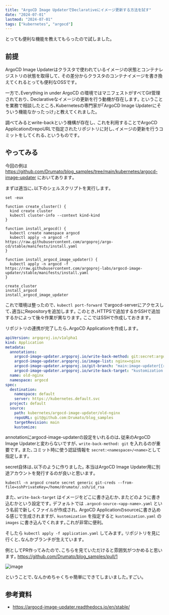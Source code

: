 ```yaml
---
title: "ArgoCD Image UpdaterでDeclarativeにイメージ更新する方法を試す"
date: "2024-07-01"
lastmod: "2024-07-01"
tags: ["kubernetes", "argocd"]
---
```


とっても便利な機能を教えてもらったので試しました｡

## 前提

ArgoCD Image Updaterはクラスタで使われているイメージの状態とコンテナレジストリの状態を取得して､
その差分からクラスタのコンテナイメージを書き換えてくれるとっても便利なOSSです｡

一方で､Everything in under ArgoCD の環境ではマニフェストがすべてGit管理されており､
Declarativeなイメージの更新を行う動機が存在します｡
ということを業務で相談したところ､Kubernetesの専門家が｢ArgoCD Image Updaterにそういう機能なかったっけ｣と教えてくれました｡

調べてみるとwrite-backという機構が存在し､
これを利用することでArgoCD ApplicationのrepoURLで指定されたリポジトリに対し､イメージの更新を行うコミットをしてくれる､というものです｡

## やってみる

今回の例は <https://github.com/Drumato/blog_samples/tree/main/kubernetes/argocd-image-updater> においてあります｡

まずは適当に､以下のシェルスクリプトを実行します｡

```shell
set -eux

function create_cluster() {
  kind create cluster
  kubectl cluster-info --context kind-kind
}

function install_argocd() {
  kubectl create namespace argocd
  kubectl apply -n argocd -f https://raw.githubusercontent.com/argoproj/argo-cd/stable/manifests/install.yaml
}

function install_argocd_image_updater() {
  kubectl apply -n argocd -f https://raw.githubusercontent.com/argoproj-labs/argocd-image-updater/stable/manifests/install.yaml
}

create_cluster
install_argocd
install_argocd_image_updater
```

これで環境は整ったので､ `kubectl port-forward` でargocd-serverにアクセスして､適当にRepositoryを追加します｡
このとき､HTTPSで追加するかSSHで追加するかによって後々作業が異なります｡
ここではSSHで作成しておきます｡

リポジトリの連携が完了したら､ArgoCD Applicationを作成します｡

```yaml
apiVersion: argoproj.io/v1alpha1
kind: Application
metadata:
  annotations:
    argocd-image-updater.argoproj.io/write-back-method: git:secret:argocd/git-creds
    argocd-image-updater.argoproj.io/image-list: nginx=nginx
    argocd-image-updater.argoproj.io/git-branch: "main:image-updater{{range .Images}}-{{.Name}}-{{.NewTag}}{{end}}"
    argocd-image-updater.argoproj.io/write-back-target: "kustomization:/kubernetes/argocd-image-updater/old-nginx"
  name: old-nginx
  namespace: argocd
spec:
  destination:
    namespace: default
    server: https://kubernetes.default.svc
  project: default
  source:
    path: kubernetes/argocd-image-updater/old-nginx
    repoURL: git@github.com:Drumato/blog_samples
    targetRevision: main
    kustomize:
```

annotationにargocd-image-updaterの設定をいれるのは､従来のArgoCD Image Updaterと変わらないですが､
`write-back-method: git` を入れるのが重要です｡
また､コミット時に使う認証情報を `secret:<namespace>/<name>`として指定します｡

secret自体は､以下のように作りました｡
本当はArgoCD Image Updater用に別途アカウントを発行するのが良いと思います｡

```
kubectl -n argocd create secret generic git-creds --from-file=sshPrivateKey=/home/drumato/.ssh/id_rsa
```

また､ `write-back-target` はイメージをどこに書き込むか､またどのように書き込むかという設定です｡
デフォルトでは `.argocd-source-<app-name>.yaml` という名前で新しくファイルが作成され､
ArgoCD Applicationのsourceに書き込める感じで生成されますが､
`kustomization` を指定すると `kustomization.yaml` の `images` に書き込んでくれます｡これが非常に便利｡

そしたら `kubectl apply -f application.yaml` してみます｡
リポジトリを見に行くと､なんかブランチが生えています｡

例としてPR作ってみたので､こちらを見ていただけると雰囲気がつかめると思います｡
<https://github.com/Drumato/blog_samples/pull/1>

![image](https://github.com/Drumato/drumato.comv2/assets/41734896/8b391fa4-4b8f-4748-87c0-7c1bfca0d8da)

ということで､なんかめちゃくちゃ簡単にできてしまいました｡すごい｡

## 参考資料

- <https://argocd-image-updater.readthedocs.io/en/stable/>

